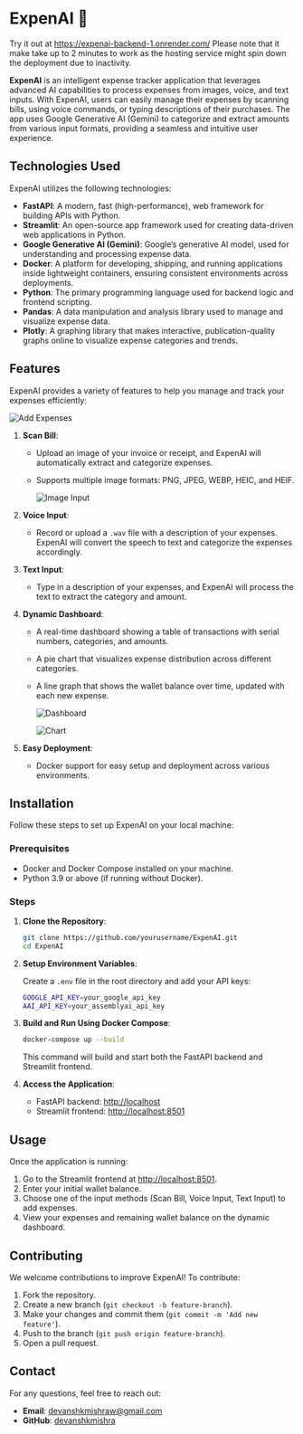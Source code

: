 # ExpenAI 💸

Try it out at https://expenai-backend-1.onrender.com/
Please note that it make take up to 2 minutes to work as the hosting service might spin down the deployment due to inactivity.

**ExpenAI** is an intelligent expense tracker application that leverages advanced AI capabilities to process expenses from images, voice, and text inputs. With ExpenAI, users can easily manage their expenses by scanning bills, using voice commands, or typing descriptions of their purchases. The app uses Google Generative AI (Gemini) to categorize and extract amounts from various input formats, providing a seamless and intuitive user experience.


## Technologies Used

ExpenAI utilizes the following technologies:

- **FastAPI**: A modern, fast (high-performance), web framework for building APIs with Python.
- **Streamlit**: An open-source app framework used for creating data-driven web applications in Python.
- **Google Generative AI (Gemini)**: Google’s generative AI model, used for understanding and processing expense data.
- **Docker**: A platform for developing, shipping, and running applications inside lightweight containers, ensuring consistent environments across deployments.
- **Python**: The primary programming language used for backend logic and frontend scripting.
- **Pandas**: A data manipulation and analysis library used to manage and visualize expense data.
- **Plotly**: A graphing library that makes interactive, publication-quality graphs online to visualize expense categories and trends.

## Features

ExpenAI provides a variety of features to help you manage and track your expenses efficiently:

![Add Expenses](https://i.imgur.com/J6baTvU.png "Add Expenses")

1. **Scan Bill**:
   - Upload an image of your invoice or receipt, and ExpenAI will automatically extract and categorize expenses.
   - Supports multiple image formats: PNG, JPEG, WEBP, HEIC, and HEIF.

     ![Image Input](https://i.imgur.com/m340vrV.png "Image Input")

2. **Voice Input**:
   - Record or upload a `.wav` file with a description of your expenses. ExpenAI will convert the speech to text and categorize the expenses accordingly.

3. **Text Input**:
   - Type in a description of your expenses, and ExpenAI will process the text to extract the category and amount.

4. **Dynamic Dashboard**:
   - A real-time dashboard showing a table of transactions with serial numbers, categories, and amounts.
   - A pie chart that visualizes expense distribution across different categories.
   - A line graph that shows the wallet balance over time, updated with each new expense.

     ![Dashboard](https://i.imgur.com/KKgGGvs.png "Dashboard")

     ![Chart](https://i.imgur.com/8sQbjYp.png "Chart")
     

5. **Easy Deployment**:
   - Docker support for easy setup and deployment across various environments.

## Installation

Follow these steps to set up ExpenAI on your local machine:

### Prerequisites

- Docker and Docker Compose installed on your machine.
- Python 3.9 or above (if running without Docker).

### Steps

1. **Clone the Repository**:

   ```bash
   git clone https://github.com/yourusername/ExpenAI.git
   cd ExpenAI
   ```

2. **Setup Environment Variables**:

   Create a `.env` file in the root directory and add your API keys:

   ```bash
   GOOGLE_API_KEY=your_google_api_key
   AAI_API_KEY=your_assemblyai_api_key
   ```

3. **Build and Run Using Docker Compose**:

   ```bash
   docker-compose up --build
   ```

   This command will build and start both the FastAPI backend and Streamlit frontend.

4. **Access the Application**:

   - FastAPI backend: [http://localhost](http://localhost)
   - Streamlit frontend: [http://localhost:8501](http://localhost:8501)

## Usage

Once the application is running:

1. Go to the Streamlit frontend at [http://localhost:8501](http://localhost:8501).
2. Enter your initial wallet balance.
3. Choose one of the input methods (Scan Bill, Voice Input, Text Input) to add expenses.
4. View your expenses and remaining wallet balance on the dynamic dashboard.

## Contributing

We welcome contributions to improve ExpenAI! To contribute:

1. Fork the repository.
2. Create a new branch (`git checkout -b feature-branch`).
3. Make your changes and commit them (`git commit -m 'Add new feature'`).
4. Push to the branch (`git push origin feature-branch`).
5. Open a pull request.

## Contact

For any questions, feel free to reach out:

- **Email**: devanshkmishraw@gmail.com
- **GitHub**: [devanshkmishra](https://github.com/devanshkmishra)
